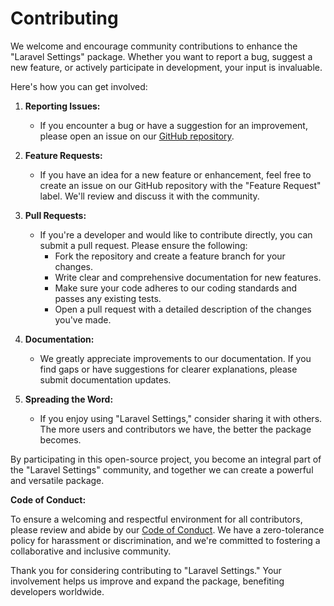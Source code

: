 # Contributing

We welcome and encourage community contributions to enhance the "Laravel Settings" package. Whether you want to report a bug, suggest a new feature, or actively participate in development, your input is invaluable.

Here's how you can get involved:

1. **Reporting Issues:**

   - If you encounter a bug or have a suggestion for an improvement, please open an issue on our [GitHub repository](https://github.com/ruangdeveloper/laravel-settings/issues).

2. **Feature Requests:**

   - If you have an idea for a new feature or enhancement, feel free to create an issue on our GitHub repository with the "Feature Request" label. We'll review and discuss it with the community.

3. **Pull Requests:**

   - If you're a developer and would like to contribute directly, you can submit a pull request. Please ensure the following:
     - Fork the repository and create a feature branch for your changes.
     - Write clear and comprehensive documentation for new features.
     - Make sure your code adheres to our coding standards and passes any existing tests.
     - Open a pull request with a detailed description of the changes you've made.

4. **Documentation:**

   - We greatly appreciate improvements to our documentation. If you find gaps or have suggestions for clearer explanations, please submit documentation updates.

5. **Spreading the Word:**
   - If you enjoy using "Laravel Settings," consider sharing it with others. The more users and contributors we have, the better the package becomes.

By participating in this open-source project, you become an integral part of the "Laravel Settings" community, and together we can create a powerful and versatile package.

**Code of Conduct:**

To ensure a welcoming and respectful environment for all contributors, please review and abide by our [Code of Conduct](https://github.com/ruangdeveloper/laravel-settings/CODE_OF_CONDUCT.md). We have a zero-tolerance policy for harassment or discrimination, and we're committed to fostering a collaborative and inclusive community.

Thank you for considering contributing to "Laravel Settings." Your involvement helps us improve and expand the package, benefiting developers worldwide.
